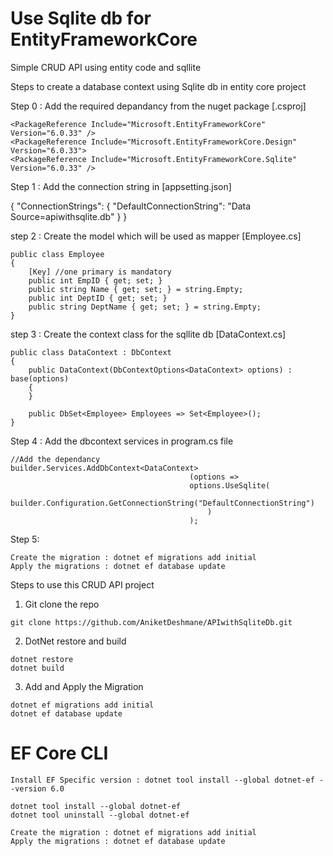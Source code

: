 # Use Sqlite db for EntityFrameworkCore

Simple CRUD API using entity code and sqllite

Steps to create a database context using Sqlite db in entity core project 

Step 0 : Add the required depandancy from the nuget package [.csproj]

    <PackageReference Include="Microsoft.EntityFrameworkCore" Version="6.0.33" />
    <PackageReference Include="Microsoft.EntityFrameworkCore.Design" Version="6.0.33">
    <PackageReference Include="Microsoft.EntityFrameworkCore.Sqlite" Version="6.0.33" />

Step 1 : Add the connection string in [appsetting.json]

{
  "ConnectionStrings": {
    "DefaultConnectionString": "Data Source=apiwithsqlite.db"
  }
}


step 2 : Create the model which will be used as mapper [Employee.cs]

    public class Employee
    {
        [Key] //one primary is mandatory
        public int EmpID { get; set; }
        public string Name { get; set; } = string.Empty;
        public int DeptID { get; set; }
        public string DeptName { get; set; } = string.Empty;    
    }

step 3 : Create the context class for the sqllite db [DataContext.cs]

    public class DataContext : DbContext
    {
        public DataContext(DbContextOptions<DataContext> options) : base(options)
        {
        }

        public DbSet<Employee> Employees => Set<Employee>(); 
    }


Step 4 : Add the dbcontext services in program.cs file
```
//Add the dependancy
builder.Services.AddDbContext<DataContext>
                                        (options => 
                                        options.UseSqlite(
                                            builder.Configuration.GetConnectionString("DefaultConnectionString")
                                            )
                                        );
```

Step 5: 
```
Create the migration : dotnet ef migrations add initial
Apply the migrations : dotnet ef database update

```
Steps to use this CRUD API project
1) Git clone the repo
```
git clone https://github.com/AniketDeshmane/APIwithSqliteDb.git
```
2) DotNet restore and build
```
dotnet restore
dotnet build
```
3) Add and Apply the Migration  
```
dotnet ef migrations add initial
dotnet ef database update
```


# EF Core CLI
```
Install EF Specific version : dotnet tool install --global dotnet-ef --version 6.0
```
```
dotnet tool install --global dotnet-ef
dotnet tool uninstall --global dotnet-ef
```
```
Create the migration : dotnet ef migrations add initial
Apply the migrations : dotnet ef database update
```
